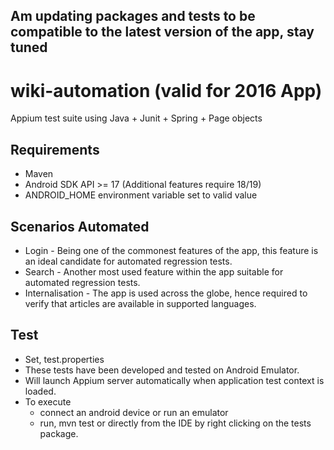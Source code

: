 ## Am updating packages and tests to be compatible to the latest version of the app, stay tuned

# wiki-automation (valid for 2016 App)
Appium test suite using Java + Junit + Spring + Page objects

## Requirements
* Maven
* Android SDK API >= 17 (Additional features require 18/19)
* ANDROID_HOME environment variable set to valid value

## Scenarios Automated
* Login - Being one of the commonest features of the app, this feature is an ideal candidate for automated regression tests.
* Search - Another most used feature within the app suitable for automated regression tests.
* Internalisation - The app is used across the globe, hence required to verify that articles are available in supported languages.

## Test
* Set, test.properties
* These tests have been developed and tested on Android Emulator.
* Will launch Appium server automatically when application test context is loaded.
* To execute
  * connect an android device or run an emulator
  * run, mvn test or directly from the IDE by right clicking on the tests package.
